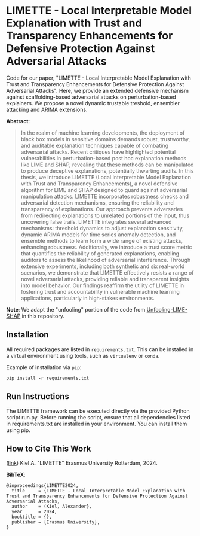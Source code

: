 # LIMETTE - Local Interpretable Model Explanation with Trust and Transparency Enhancements for Defensive Protection Against Adversarial Attacks

Code for our paper, "LIMETTE - Local Interpretable Model Explanation with Trust and Transparency Enhancements for Defensive Protection Against Adversarial Attacks". Here, we 
provide an extended defensive mechanism against scaffolding-based adversarial attacks on
perturbation-based explainers. We propose a novel dynamic trustable treshold, ensembler attacking and ARIMA extensions.

**Abstract**:

> In the realm of machine learning developments, the deployment of black box models in sensitive domains demands robust, trustworthy, and auditable explanation techniques capable of combating adversarial attacks. Recent critiques have highlighted potential vulnerabilities in perturbation-based post hoc explanation methods like LIME and SHAP, revealing that these methods can be manipulated to produce deceptive explanations, potentially thwarting audits. In this thesis, we introduce LIMETTE (Local Interpretable Model Explanation with Trust and Transparency Enhancements), a novel defensive algorithm for LIME and SHAP designed to guard against adversarial manipulation attacks. LIMETTE incorporates robustness checks and adversarial detection mechanisms, ensuring the reliability and transparency of explanations. Our approach prevents adversaries from redirecting explanations to unrelated portions of the input, thus uncovering false trails. LIMETTE integrates several advanced mechanisms: threshold dynamics to adjust explanation sensitivity, dynamic ARIMA models for time series anomaly detection, and ensemble methods to learn form a wide range of existing attacks, enhancing robustness. Additionally, we introduce a trust score metric that quantifies the reliability of generated explanations, enabling auditors to assess the likelihood of adversarial interference. Through extensive experiments, including both synthetic and six real-world scenarios, we demonstrate that LIMETTE effectively resists a range of novel adversarial attacks, providing reliable and transparent insights into model behavior. Our findings reaffirm the utility of LIMETTE in fostering trust and accountability in vulnerable machine learning applications, particularly in high-stakes environments.

**Note**: We adapt the "unfooling" portion of the code from [Unfooling-LIME-SHAP](https://github.com/craymichael/unfooling)
in this repository.

## Installation
All required packages are listed in `requirements.txt`. This can be installed
in a virtual environment using tools, such as `virtualenv` or `conda`.

Example of installation via `pip`:

```shell
pip install -r requirements.txt
```

## Run Instructions
The LIMETTE framework can be executed directly via the provided Python script run.py. Before running the script, ensure that all dependencies listed in requirements.txt are installed in your environment. You can install them using pip.



## How to Cite This Work

([link](https://arxiv.org/))
Kiel A. "LIMETTE"
Erasmus University Rotterdam, 2024.

**BibTeX**:

```text
@inproceedings{LIMETTE2024,
  title     = {LIMETTE - Local Interpretable Model Explanation with Trust and Transparency Enhancements for Defensive Protection Against Adversarial Attacks,
  author    = (Kiel, Alexander},
  year      = 2024,
  booktitle = {},
  publisher = {Erasmus University},
}
```
